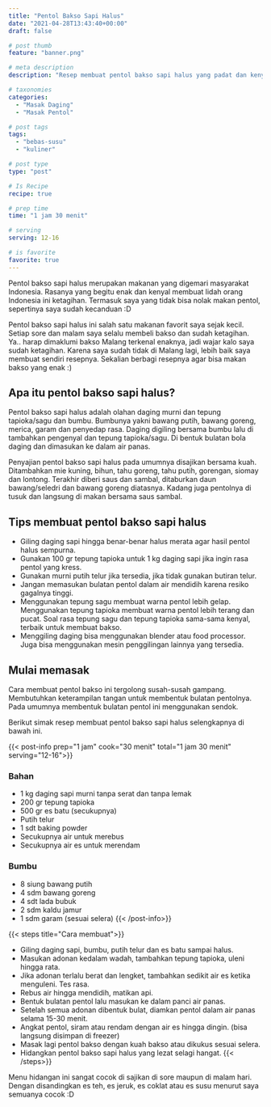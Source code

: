 ```yaml
---
title: "Pentol Bakso Sapi Halus"
date: "2021-04-28T13:43:40+00:00"
draft: false

# post thumb
feature: "banner.png"

# meta description
description: "Resep membuat pentol bakso sapi halus yang padat dan kenyal. Rasanya begitu lezat dan menggoda selera."

# taxonomies
categories:
  - "Masak Daging"
  - "Masak Pentol"

# post tags
tags:
  - "bebas-susu"
  - "kuliner"

# post type
type: "post"

# Is Recipe
recipe: true

# prep time
time: "1 jam 30 menit"

# serving
serving: 12-16

# is favorite
favorite: true
---
```

Pentol bakso sapi halus merupakan makanan yang digemari masyarakat Indonesia. Rasanya yang begitu enak dan kenyal membuat lidah orang Indonesia ini ketagihan. Termasuk saya yang tidak bisa nolak makan pentol, sepertinya saya sudah kecanduan :D

Pentol bakso sapi halus ini salah satu makanan favorit saya sejak kecil. Setiap sore dan malam saya selalu membeli bakso dan sudah ketagihan. Ya.. harap dimaklumi bakso Malang terkenal enaknya, jadi wajar kalo saya sudah ketagihan. Karena saya sudah tidak di Malang lagi, lebih baik saya membuat sendiri resepnya. Sekalian berbagi resepnya agar bisa makan bakso yang enak :)

## Apa itu pentol bakso sapi halus?

Pentol bakso sapi halus adalah olahan daging murni dan tepung tapioka/sagu dan bumbu. Bumbunya yakni bawang putih, bawang goreng, merica, garam dan penyedap rasa. Daging digiling bersama bumbu lalu di tambahkan pengenyal dan tepung tapioka/sagu. Di bentuk bulatan bola daging dan dimasukan ke dalam air panas. 

Penyajian pentol bakso sapi halus pada umumnya disajikan bersama kuah. Ditambahkan mie kuning, bihun, tahu goreng, tahu putih, gorengan, siomay dan lontong. Terakhir diberi saus dan sambal, ditaburkan daun bawang/seledri dan bawang goreng diatasnya. Kadang juga pentolnya di tusuk dan langsung di makan bersama saus sambal.

## Tips membuat pentol bakso sapi halus

- Giling daging sapi hingga benar-benar halus merata agar hasil pentol halus sempurna.
- Gunakan 100 gr tepung tapioka untuk 1 kg daging sapi jika ingin rasa pentol yang kress.
- Gunakan murni putih telur jika tersedia, jika tidak gunakan butiran telur.
- Jangan memasukan bulatan pentol dalam air mendidih karena resiko gagalnya tinggi.
- Menggunakan tepung sagu membuat warna pentol lebih gelap. Menggunakan tepung tapioka membuat warna pentol lebih terang dan pucat. Soal rasa tepung sagu dan tepung tapioka sama-sama kenyal, terbaik untuk membuat bakso.
- Menggiling daging bisa menggunakan blender atau food processor. Juga bisa menggunakan mesin penggilingan lainnya yang tersedia.

## Mulai memasak

Cara membuat pentol bakso ini tergolong susah-susah gampang. Membutuhkan keterampilan tangan untuk membentuk bulatan pentolnya. Pada umumnya membentuk bulatan pentol ini menggunakan sendok.

Berikut simak resep membuat pentol bakso sapi halus selengkapnya di bawah ini.

{{< post-info prep="1 jam" cook="30 menit" total="1 jam 30 menit" serving="12-16">}}

### Bahan

-   1 kg daging sapi murni tanpa serat dan tanpa lemak
-   200 gr tepung tapioka
-   500 gr es batu (secukupnya)
-   Putih telur
-   1 sdt baking powder
-   Secukupnya air untuk merebus
-   Secukupnya air es untuk merendam

### Bumbu

-   8 siung bawang putih
-   4 sdm bawang goreng
-   4 sdt lada bubuk
-   2 sdm kaldu jamur
-   1 sdm garam (sesuai selera)
{{< /post-info>}}

{{< steps title="Cara membuat">}}
- Giling daging sapi, bumbu, putih telur dan es batu sampai halus.
- Masukan adonan kedalam wadah, tambahkan tepung tapioka, uleni hingga rata. 
- Jika adonan terlalu berat dan lengket, tambahkan sedikit air es ketika menguleni. Tes rasa.
- Rebus air hingga mendidih, matikan api.
- Bentuk bulatan pentol lalu masukan ke dalam panci air panas. 
- Setelah semua adonan dibentuk bulat, diamkan pentol dalam air panas selama 15-30 menit.
- Angkat pentol, siram atau rendam dengan air es hingga dingin. (bisa langsung disimpan di freezer)
- Masak lagi pentol bakso dengan kuah bakso atau dikukus sesuai selera.
- Hidangkan pentol bakso sapi halus yang lezat selagi hangat.
{{< /steps>}}

Menu hidangan ini sangat cocok di sajikan di sore maupun di malam hari. Dengan disandingkan es teh, es jeruk, es coklat atau es susu menurut saya semuanya cocok :D